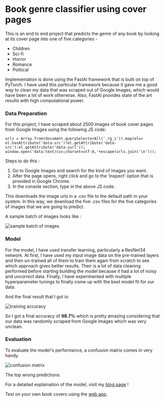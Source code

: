 # Book genre classifier using cover pages 

This is an end to end project that predicts the genre of any book by looking at its cover page into one of five categories - 
* Children
* Sci-fi
* Horror
* Romance
* Political

Implementation is done using the FastAI framework that is built on top of PyTorch. I have used this particular framework because it gave me a good way to clean my data that was scraped out of Google Images, which would have been a lot of work otherwise. Also, FastAI provides state of the art results with high computational power. 

### Data Preparation

For this project, I have scraped about 2500 images of book cover pages from Google Images using the following JS code:
```
urls = Array.from(document.querySelectorAll('.rg_i')).map(el=> el.hasAttribute('data-src')?el.getAttribute('data-src'):el.getAttribute('data-iurl')); 
window.open('data:text/csv;charset=utf-8,'+escape(urls.join('\n')));

```
Steps to do this :
1. Go to Google Images and search for the kind of images you want.
2. After the page opens, right click and go to the ‘Inspect’ option that is provided in Google Chrome.
3. In the console section, type in the above JS code.

This downloads the image urls in a .csv file to the default path in your system. In this way, we download the five .csv files for the five categories of images that we are going to predict. 

A sample batch of images looks like :

![sample batch of images][logo]

[logo]: https://github.com/adityarc19/Book-Genre-classifier/blob/master/images/Screenshot%202020-07-13%20at%2010.36.57%20PM.png


### Model

For the model, I have used transfer learning, particularly a ResNet34 network. At first, I have used my input image data on the pre-trained layers and then un-trained all of them to train them again from scratch to see which approach gives better results. 
Their is a lot of data cleaning performed before starting building the model because it had a lot of noisy and uncorrect data. Finally, I have experimented with multiple hyperparameter tunings to finally come up with the best model fit for our data.

And the final result that I got is:

![training accuracy][p]

[p]: https://github.com/adityarc19/Book-Genre-classifier/blob/master/images/WhatsApp%20Image%202020-07-14%20at%2012.38.41%20AM.jpeg

So I got a final accuracy of **98.7%** which is pretty amazing considering that our data was randomly scraped from Google Images which was very unclean.

### Evaluation

To evaluate the model's performance, a confusion matrix comes in very handy.

![confusion matrix][pic]

[pic]: https://github.com/adityarc19/Book-Genre-classifier/blob/master/images/Screenshot%202020-07-14%20at%2012.27.01%20AM.png

The top wrong predictions:
















For a detailed explaination of the model, visit my [blog page](https://medium.com/swlh/judging-a-book-by-its-cover-the-deep-learning-way-94847c7c1274) !

Test on your own book covers using the [web app](https://book-genre-detector.onrender.com/).
